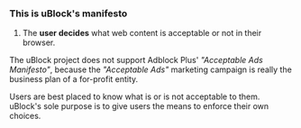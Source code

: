 ### This is uBlock's manifesto

1. The **user decides** what web content is acceptable or not in their browser.

The uBlock project does not support Adblock Plus' _"Acceptable Ads Manifesto"_,
because the _"Acceptable Ads"_ marketing campaign is really the business
plan of a for-profit entity.

Users are best placed to know what is or is not acceptable to them. uBlock's
sole purpose is to give users the means to enforce their own choices.
